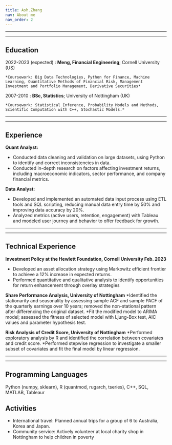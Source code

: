 ```yaml
---
title: Ash.Zhang
nav: About me
nav_order: 2
---
```


-------------------     ----------------------------
-------------------     ----------------------------

Education
---------

2022-2023 (expected)
:   **Meng, Financial Engineering**; Cornell University (US)

    *Coursework: Big Data Technologies, Python for Finance, Machine Learning, Quantitative Methods of Financial Risk, Management Investment and Portfolio Management, Derivative Securities*

2007-2010
:   **BSc, Statistics**; University of Nottingham (UK)

    *Coursework: Statistical Inference, Probability Models and Methods, Scientific Computation with C++, Stochastic Models.*
    
-------------------     ----------------------------
-------------------     ----------------------------

Experience
----------

**Quant Analyst:**

* Conducted data cleaning and validation on large datasets, using Python to identify and correct inconsistencies in data.
* Conducted in-depth research on factors affecting investment returns, including macroeconomic indicators, sector performance, and company financial metrics.

**Data Analyst:**
* Developed and implemented an automated data input process using ETL tools and SQL scripting, reducing manual data entry time by 50% and improving data accuracy by 20%.
* Analyzed metrics (active users, retention, engagement) with Tableau and modeled user journey and behavior to offer feedback for growth.

-------------------     ----------------------------
-------------------     ----------------------------

Technical Experience
--------------------

**Investment Policy at the Hewlett Foundation, Cornell University Feb. 2023**
* Developed an asset allocation strategy using Markowitz efficient frontier to achieve a 12% increase in expected returns.
* Performed quantitative and qualitative analysis to identify opportunities for return enhancement through overlay strategies

**Share Performance Analysis, University of Nottingham**
*Identified the stationarity and seasonality by assessing sample ACF and sample PACF of the quarterly earnings over 10 years; removed the non-stational pattern after differencing the original dataset.
*Fit the modified model to ARIMA model; assessed the fitness of selected model with Ljung-Box test, AIC values and parameter hypothesis test.

**Risk Analysis of Credit Score, University of Nottingham**
*Performed exploratory analysis by R and identified the correlation between covariates and credit score.
*Performed stepwise regression to investigate a smaller subset of covariates and fit the final model by linear regression.

-------------------     ----------------------------
-------------------     ----------------------------

Programming Languages
--------------------------------
Python (numpy, sklearn), R (quantmod, rugarch, tseries), C++, SQL, MATLAB, Tableaur

Activities
----------------------------------------

* International travel: Planned annual trips for a group of 6 to Australia, Korea and Japan.
* Community service: Actively volunteer at local charity shop in Nottingham to help children in poverty

